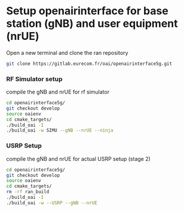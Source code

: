 # Setup openairinterface for base station (gNB) and user equipment (nrUE)

Open a new terminal and clone the ran repository
```bash
git clone https://gitlab.eurecom.fr/oai/openairinterface5g.git
```

### RF Simulator setup
compile the gNB and nrUE for rf simulator
```bash
cd openairinterface5g/
git checkout develop
source oaienv
cd cmake_targets/
./build_oai -I
./build_oai -w SIMU --gNB --nrUE --ninja
```


### USRP Setup
compile the gNB and nrUE for actual USRP setup (stage 2)
```bash
cd openairinterface5g/
git checkout develop
source oaienv
cd cmake_targets/
rm -rf ran_build
./build_oai -I
./build_oai -w --USRP --gNB --nrUE
```

